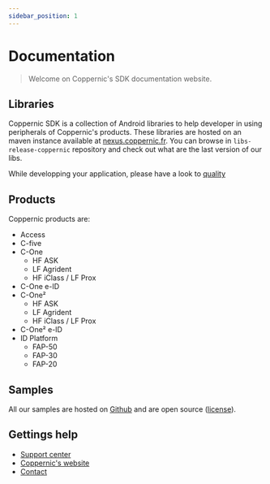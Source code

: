 ```yaml
---
sidebar_position: 1
---
```


Documentation
=============

> Welcome on Coppernic's SDK documentation website.

## Libraries

Coppernic SDK is a collection of Android libraries to help developer in using peripherals of Coppernic's products. These libraries are hosted on an maven instance available at [nexus.coppernic.fr](https://nexus.coppernic.fr/). You can browse in `libs-release-coppernic` repository and check out what are the last version of our libs.

While developping your application, please have a look to [quality](/start/quality.md)

## Products

Coppernic products are:

- Access
- C-five
- C-One
    - HF ASK
    - LF Agrident
    - HF iClass / LF Prox
- C-One e-ID
- C-One²
    - HF ASK
    - LF Agrident
    - HF iClass / LF Prox
- C-One² e-ID
- ID Platform
    - FAP-50
    - FAP-30
    - FAP-20

## Samples

All our samples are hosted on [Github](https://github.com/Coppernic) and are open source ([license](/start/License.md)).

## Gettings help

- [Support center](https://support.coppernic.fr/index.php)
- [Coppernic's website](https://www.coppernic.fr/en/support-en/)
- [Contact](https://www.coppernic.fr/en/contact-en/)
